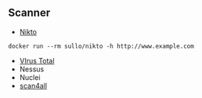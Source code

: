 ## Scanner
   - [Nikto](https://github.com/sullo/nikto)
   ```
   docker run --rm sullo/nikto -h http://www.example.com
   ```
   - [VIrus Total](https://www.virustotal.com)
   - Nessus
   - Nuclei
   - [scan4all](https://github.com/hktalent/scan4all)
